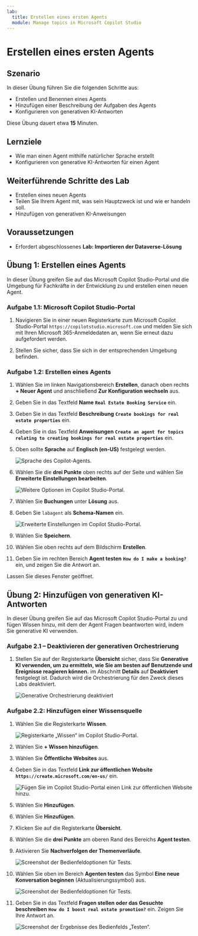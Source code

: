 ```yaml
---
lab:
  title: Erstellen eines ersten Agents
  module: Manage topics in Microsoft Copilot Studio
---
```


# Erstellen eines ersten Agents

## Szenario

In dieser Übung führen Sie die folgenden Schritte aus:

- Erstellen und Benennen eines Agents
- Hinzufügen einer Beschreibung der Aufgaben des Agents
- Konfigurieren von generativen KI-Antworten

Diese Übung dauert etwa **15** Minuten.

## Lernziele

- Wie man einen Agent mithilfe natürlicher Sprache erstellt
- Konfigurieren von generative KI-Antworten für einen Agent

## Weiterführende Schritte des Lab

- Erstellen eines neuen Agents
- Teilen Sie Ihrem Agent mit, was sein Hauptzweck ist und wie er handeln soll.
- Hinzufügen von generativen KI-Anweisungen
  
## Voraussetzungen

- Erfordert abgeschlossenes **Lab: Importieren der Dataverse-Lösung**

## Übung 1: Erstellen eines Agents

In dieser Übung greifen Sie auf das Microsoft Copilot Studio-Portal und die Umgebung für Fachkräfte in der Entwicklung zu und erstellen einen neuen Agent.

### Aufgabe 1.1: Microsoft Copilot Studio-Portal

1. Navigieren Sie in einer neuen Registerkarte zum Microsoft Copilot Studio-Portal `https://copilotstudio.microsoft.com` und melden Sie sich mit Ihren Microsoft 365-Anmeldedaten an, wenn Sie erneut dazu aufgefordert werden.

1. Stellen Sie sicher, dass Sie sich in der entsprechenden Umgebung befinden.

### Aufgabe 1.2: Erstellen eines Agents

1. Wählen Sie im linken Navigationsbereich **Erstellen**, danach oben rechts **+ Neuer Agent** und anschließend **Zur Konfiguration wechseln** aus.

1. Geben Sie in das Textfeld **Name** **`Real Estate Booking Service`** ein.

1. Geben Sie in das Textfeld **Beschreibung** **`Create bookings for real estate properties`** ein.

1. Geben Sie in das Textfeld **Anweisungen** **`Create an agent for topics relating to creating bookings for real estate properties`** ein.

1. Oben sollte **Sprache** auf **Englisch (en-US)** festgelegt werden.

    ![Sprache des Copilot-Agents.](../media/copilot-agent-language.png)

1. Wählen Sie die **drei Punkte** oben rechts auf der Seite und wählen Sie **Erweiterte Einstellungen bearbeiten**.

    ![Weitere Optionen im Copilot Studio-Portal.](../media/copilot-studio-more-options-2.png)

1. Wählen Sie **Buchungen** unter **Lösung** aus.

1. Geben Sie `labagent` als **Schema-Namen** ein.

    ![Erweiterte Einstellungen im Copilot Studio-Portal.](../media/copilot-studio-advanced-settings.png)

1. Wählen Sie **Speichern**.

1. Wählen Sie oben rechts auf dem Bildschirm **Erstellen**.

1. Geben Sie im rechten Bereich **Agent testen** **`How do I make a booking?`** ein, und zeigen Sie die Antwort an.

Lassen Sie dieses Fenster geöffnet.

## Übung 2: Hinzufügen von generativen KI-Antworten

In dieser Übung greifen Sie auf das Microsoft Copilot Studio-Portal zu und fügen Wissen hinzu, mit dem der Agent Fragen beantworten wird, indem Sie generative KI verwenden.

### Aufgabe 2.1 – Deaktivieren der generativen Orchestrierung

1. Stellen Sie auf der Registerkarte **Übersicht** sicher, dass Sie **Generative KI verwenden, um zu ermitteln, wie Sie am besten auf Benutzende und Ereignisse reagieren können.** im Abschnitt **Details** auf **Deaktiviert** festgelegt ist. Dadurch wird die Orchestrierung für den Zweck dieses Labs deaktiviert.

    ![Generative Orchestrierung deaktiviert](../media/settings-generative-ai-1.png)

### Aufgabe 2.2: Hinzufügen einer Wissensquelle

1. Wählen Sie die Registerkarte **Wissen**.

    ![Registerkarte „Wissen“ im Copilot Studio-Portal.](../media/knowledge-tab.png)

1. Wählen Sie **+ Wissen hinzufügen**.

1. Wählen Sie **Öffentliche Websites** aus.

1. Geben Sie in das Textfeld **Link zur öffentlichen Website** **`https://create.microsoft.com/en-us/`** ein.

    ![Fügen Sie im Copilot Studio-Portal einen Link zur öffentlichen Website hinzu.](../media/add-website-knowledge-source.png)

1. Wählen Sie **Hinzufügen**.

1. Wählen Sie **Hinzufügen**.

1. Klicken Sie auf die Registerkarte **Übersicht**.

1. Wählen Sie die **drei Punkte** am oberen Rand des Bereichs **Agent testen**.

1. Aktivieren Sie **Nachverfolgen der Themenverläufe**.

    ![Screenshot der Bedienfeldoptionen für Tests.](../media/test-pane-options.png)

1. Wählen Sie oben im Bereich **Agenten testen** das Symbol **Eine neue Konversation beginnen** (Aktualisierungssymbol) aus.

    ![Screenshot der Bedienfeldoptionen für Tests.](../media/copilot-test-pane-start-new-conversation.png)

1. Geben Sie in das Textfeld **Fragen stellen oder das Gesuchte beschreiben** **`How do I boost real estate promotion?`** ein. Zeigen Sie Ihre Antwort an. 

    ![Screenshot der Ergebnisse des Bedienfelds „Testen“.](../media/test-pane-results.png)
